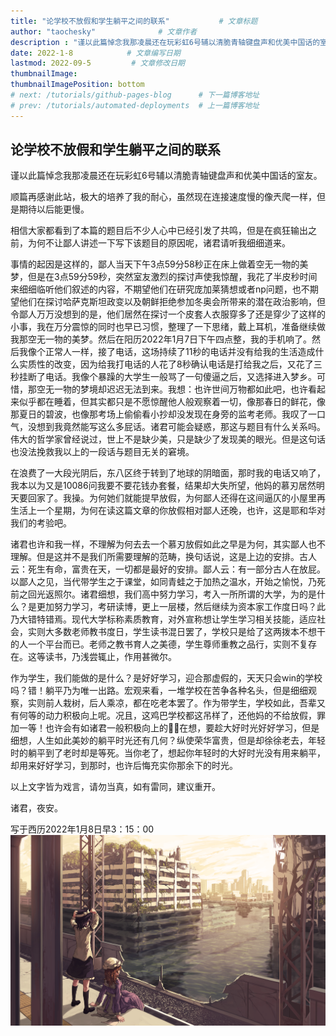 ```yaml
---
title: "论学校不放假和学生躺平之间的联系"           # 文章标题
author: "taochesky"              # 文章作者
description : "谨以此篇悼念我那凌晨还在玩彩虹6号辅以清脆青轴键盘声和优美中国话的室友。"    # 文章描述信息
date: 2022-1-8            # 文章编写日期
lastmod: 2022-09-5         # 文章修改日期
thumbnailImage:
thumbnailImagePosition: bottom
# next: /tutorials/github-pages-blog      # 下一篇博客地址
# prev: /tutorials/automated-deployments  # 上一篇博客地址
---
```

## 论学校不放假和学生躺平之间的联系
谨以此篇悼念我那凌晨还在玩彩虹6号辅以清脆青轴键盘声和优美中国话的室友。
<!--more-->
顺篇再感谢此站，极大的培养了我的耐心，虽然现在连接速度慢的像兲爬一样，但是期待以后能更慢。

相信大家都看到了本篇的题目后不少人心中已经引发了共鸣，但是在疯狂输出之前，为何不让鄙人讲述一下写下该题目的原因呢，诸君请听我细细道来。

事情的起因是这样的，鄙人当天下午3点59分58秒正在床上做着空无一物的美梦，但是在3点59分59秒，突然室友激烈的探讨声使我惊醒，我花了半皮秒时间来细细临听他们叙述的内容，不期望他们在研究庞加莱猜想或者np问题，也不期望他们在探讨哈萨克斯坦政变以及朝鲜拒绝参加冬奥会所带来的潜在政治影响，但令鄙人万万没想到的是，他们居然在探讨一个皮套人衣服穿多了还是穿少了这样的小事，我在万分震惊的同时也早已习惯，整理了一下思绪，戴上耳机，准备继续做我那空无一物的美梦。然后在阳历2022年1月7日下午四点整，我的手机响了。然后我像个正常人一样，接了电话，这场持续了11秒的电话并没有给我的生活造成什么实质性的改变，因为给我打电话的人花了8秒确认电话是打给我之后，又花了三秒挂断了电话。我像个暴躁的大学生一般骂了一句傻逼之后，又选择进入梦乡。可惜，那空无一物的梦境却迟迟无法到来。我想：也许世间万物都如此吧，也许看起来似乎都在睡着，但其实都只是不愿惊醒他人般观察着一切，像那春日的鲜花，像那夏日的碧波，也像那考场上偷偷看小抄却没发现在身旁的监考老师。我叹了一口气，没想到我竟然能写这么多屁话。诸君可能会疑惑，那这与题目有什么关系吗。伟大的哲学家曾经说过，世上不是缺少美，只是缺少了发现美的眼光。但是这句话也没法挽救我以上的一段话与题目无关的窘境。

在浪费了一大段光阴后，东八区终于转到了地球的阴暗面，那时我的电话又响了，我本以为又是10086问我要不要花钱办套餐，结果却大失所望，他妈的慕刃居然明天要回家了。我操。为何她们就能提早放假，为何鄙人还得在这间逼仄的小屋里再生活上一个星期，为何在读这篇文章的你放假相对鄙人还晚，也许，这是耶和华对我们的考验吧。

诸君也许和我一样，不理解为何去去一个慕刃放假如此之早是为何，其实鄙人也不理解。但是这并不是我们所需要理解的范畴，换句话说，这是上边的安排。古人云：死生有命，富贵在天，一切都是最好的安排。鄙人云：有一部分古人在放屁。以鄙人之见，当代带学生之于课堂，如同青蛙之于加热之温水，开始之愉悦，乃死前之回光返照尔。诸君细想，我们高中努力学习，考入一所所谓的大学，为的是什么？是更加努力学习，考研读博，更上一层楼，然后继续为资本家工作度日吗？此乃大错特错焉。现代大学标称素质教育，对外宣称想让学生学习相关技能，适应社会，实则大多数老师教书度日，学生读书混日罢了，学校只是给了这两拨本不想干的人一个平台而已。老师之教书育人之美德，学生尊师重教之品行，实则不复存在。这等读书，乃浅尝辄止，作用甚微尔。

作为学生，我们能做的是什么？是好好学习，迎合那虚假的，天天只会win的学校吗？错！躺平乃为唯一出路。宏观来看，一堆学校在苦争各种名头，但是细细观察，实则前人栽树，后人乘凉，都在吃老本罢了。作为带学生，学校如此，吾辈又有何等的动力积极向上呢。况且，这鸡巴学校都这吊样了，还他妈的不给放假，罪加一等！也许会有如诸君一般积极向上的🐀🐀在想，要趁大好时光好好学习，但是细想，人生如此美妙的躺平时光还有几何？纵使荣华富贵，但是却徐徐老去，年轻时的躺平到了老时却是等死。当你老了，想起你年轻时的大好时光没有用来躺平，却用来好好学习，到那时，也许后悔充实你那余下的时光。

以上文字皆为戏言，请勿当真，如有雷同，建议重开。

诸君，夜安。

写于西历2022年1月8日早3：15：00
![bg-天狗](/images/bg6.png "bg6")


